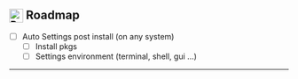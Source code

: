 <h2><sub><img src="https://raw.githubusercontent.com/Tarikul-Islam-Anik/Animated-Fluent-Emojis/master/Emojis/Travel%20and%20places/Rocket.png" alt="Rocket" width="25" height="25" /></sub> Roadmap</h2>

- [ ] Auto Settings post install (on any system) 
    - [ ] Install pkgs
    - [ ] Settings environment (terminal, shell, gui ...) 
---
